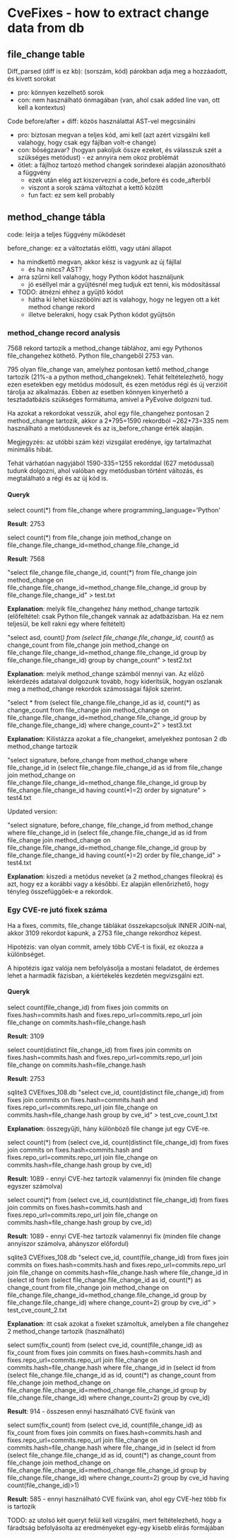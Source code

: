 # CveFixes - how to extract change data from db

## file_change table

Diff_parsed (diff is ez kb): (sorszám, kód) párokban adja meg a hozzáadott, és kivett sorokat

- pro: könnyen kezelhető sorok
- con: nem használható önmagában (van, ahol csak added line van, ott kell a kontextus)

Code before/after + diff: közös használattal AST-vel megcsinálni

- pro: biztosan megvan a teljes kód, ami kell (azt azért vizsgálni kell valahogy, hogy csak egy fájlban volt-e change)
- con: bőségzavar? (hogyan pakoljuk össze ezeket, és válasszuk szét a szükséges metódust) - ez annyira nem okoz problémát
- ötlet: a fájlhoz tartozó method changek sorindexei alapján azonosítható a függvény
  - ezek után elég azt kiszervezni a code_before és code_afterből
  - viszont a sorok száma változhat a kettő között
  - fun fact: ez sem kell probably

## method_change tábla

code: leírja a teljes függvény működését

before_change: ez a változtatás előtti, vagy utáni állapot

- ha mindkettő megvan, akkor kész is vagyunk az új fájllal
  - és ha nincs? AST?
- arra szűrni kell valahogy, hogy Python kódot használjunk
  - jó eséllyel már a gyűjtésnél meg tudjuk ezt tenni, kis módosítással
- TODO: átnézni ehhez a gyűjtő kódot
  - hátha ki lehet küszöbölni azt is valahogy, hogy ne legyen ott a két method change rekord
  - illetve belerakni, hogy csak Python kódot gyűjtsön

### method_change record analysis

7568 rekord tartozik a method_change táblához, ami egy Pythonos file_changehez köthető.
Python file_changeből 2753 van.

795 olyan file_change van, amelyhez pontosan kettő method_change tartozik (21%-a a python method_changeknek).
Tehát feltételezhető, hogy ezen esetekben egy metódus módosult, és ezen metódus régi és új verzióit tárolja az alkalmazás.
Ebben az esetben könnyen kinyerhető a tesztadatbázis szükséges formátuma, amivel a PyEvolve dolgozni tud.

Ha azokat a rekordokat vesszük, ahol egy file_changehez pontosan 2 method_change tartozik, akkor a 2*795=1590 rekordból ~262+73=335 nem használható a metódusnevek és az is_before_change érték alapján.

Megjegyzés: az utóbbi szám kézi vizsgálat eredénye, így tartalmazhat minimális hibát.

Tehát várhatóan nagyjából 1590-335=1255 rekorddal (627 metódussal) tudunk dolgozni, ahol valóban egy metódusban történt változás, és megtalálható a régi és az új kód is.

#### Queryk

  select count(*) from file_change where programming_language='Python'
  
  **Result**: 2753

  select count(*) from file_change join method_change on file_change.file_change_id=method_change.file_change_id

  **Result**: 7568

  "select file_change.file_change_id, count(*) from file_change join method_change on file_change.file_change_id=method_change.file_change_id group by file_change.file_change_id" > test.txt

  **Explanation**: melyik file_changehez hány method_change tartozik (előfeltétel: csak Python file_changek vannak az adatbázisban. Ha ez nem teljesül, be kell rakni egy where feltételt)

  "select asd, count(*) from (select file_change.file_change_id, count(*) as change_count from file_change join method_change on file_change.file_change_id=method_change.file_change_id group by file_change.file_change_id) group by change_count" > test2.txt

  **Explanation**: melyik method_change számból mennyi van. Az előző lekérdezés adataival dolgozunk tovább, hogy kiderítsük, hogyan oszlanak meg a method_change rekordok számosságai fájlok szerint.

  "select * from (select file_change.file_change_id as id, count(*) as change_count from file_change join method_change on file_change.file_change_id=method_change.file_change_id group by file_change.file_change_id) where change_count=2" > test3.txt

  **Explanation**: Kilistázza azokat a file_changeket, amelyekhez pontosan 2 db method_change tartozik

  "select signature, before_change from method_change where file_change_id in (select file_change.file_change_id as id from file_change join method_change on file_change.file_change_id=method_change.file_change_id group by file_change.file_change_id having count(*)=2) order by signature" > test4.txt

  Updated version:

  "select signature, before_change, file_change_id from method_change where file_change_id in (select file_change.file_change_id as id from file_change join method_change on file_change.file_change_id=method_change.file_change_id group by file_change.file_change_id having count(*)=2) order by file_change_id" > test4.txt

  **Explanation**: kiszedi a metódus neveket (a 2 method_changes fileokra) és azt, hogy ez a korábbi vagy a későbbi. Ez alapján ellenőrizhető, hogy tényleg összefüggőek-e a rekordok.

### Egy CVE-re jutó fixek száma

Ha a fixes, commits, file_change táblákat összekapcsoljuk INNER JOIN-nal,
akkor 3109 rekordot kapunk, a 2753 file_change rekordhoz képest.

Hipotézis: van olyan commit, amely több CVE-t is fixál, ez okozza a különbséget.

A hipotézis igaz valója nem befolyásolja a mostani feladatot, de érdemes lehet a harmadik fázisban,
a kiértékelés kezdetén megvizsgálni ezt.

#### Queryk

  select count(file_change_id) from fixes join commits on fixes.hash=commits.hash and fixes.repo_url=commits.repo_url join file_change on commits.hash=file_change.hash
  
  **Result**: 3109

  select count(distinct file_change_id) from fixes join commits on fixes.hash=commits.hash and fixes.repo_url=commits.repo_url join file_change on commits.hash=file_change.hash

  **Result**: 2753

  sqlite3 CVEfixes_108.db "select cve_id, count(distinct file_change_id) from fixes join commits on fixes.hash=commits.hash and fixes.repo_url=commits.repo_url join file_change on commits.hash=file_change.hash group by cve_id" > test_cve_count_1.txt

  **Explanation**: összegyűjti, hány különböző file change jut egy CVE-re.

  select count(*) from (select cve_id, count(distinct file_change_id) from fixes join commits on fixes.hash=commits.hash and fixes.repo_url=commits.repo_url join file_change on commits.hash=file_change.hash group by cve_id)

  **Result**: 1089 - ennyi CVE-hez tartozik valamennyi fix
  (minden file change egyszer számolva)

  select count(*) from (select cve_id, count(distinct file_change_id) from fixes join commits on fixes.hash=commits.hash and fixes.repo_url=commits.repo_url join file_change on commits.hash=file_change.hash group by cve_id)

  **Result**: 1089 - ennyi CVE-hez tartozik valamennyi fix
  (minden file change annyiszor számolva, ahányszor előfordul)

  sqlite3 CVEfixes_108.db "select cve_id, count(file_change_id) from fixes join commits on fixes.hash=commits.hash and fixes.repo_url=commits.repo_url join file_change on commits.hash=file_change.hash where file_change_id in (select id from (select file_change.file_change_id as id, count(*) as change_count from file_change join method_change on file_change.file_change_id=method_change.file_change_id group by file_change.file_change_id) where change_count=2) group by cve_id" > test_cve_count_2.txt

  **Explanation**: itt csak azokat a fixeket számoltuk,
  amelyben a file changehez 2 method_change tartozik (használható)

  select sum(fix_count) from (select cve_id, count(file_change_id) as fix_count from fixes join commits on fixes.hash=commits.hash and fixes.repo_url=commits.repo_url join file_change on commits.hash=file_change.hash where file_change_id in (select id from (select file_change.file_change_id as id, count(*) as change_count from file_change join method_change on file_change.file_change_id=method_change.file_change_id group by file_change.file_change_id) where change_count=2) group by cve_id)

  **Result**: 914 - összesen ennyi használható CVE fixünk van

  select sum(fix_count) from (select cve_id, count(file_change_id) as fix_count from fixes join commits on fixes.hash=commits.hash and fixes.repo_url=commits.repo_url join file_change on commits.hash=file_change.hash where file_change_id in (select id from (select file_change.file_change_id as id, count(*) as change_count from file_change join method_change on file_change.file_change_id=method_change.file_change_id group by file_change.file_change_id) where change_count=2) group by cve_id having count(file_change_id)>1)

  **Result**: 585 - ennyi használható CVE fixünk van, ahol egy CVE-hez több fix is tartozik

  TODO: az utolsó két queryt felül kell vizsgálni, mert feltételezhető,
  hogy a fáradtság befolyásolta az eredményeket egy-egy kisebb elírás formájában
  